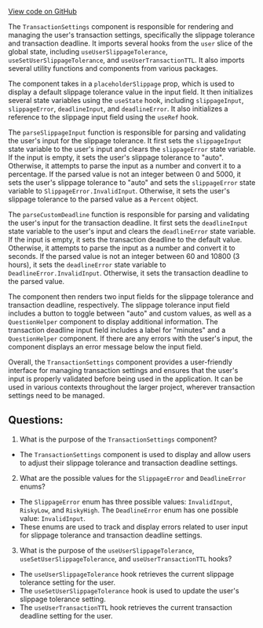 [View code on GitHub](zoo-labs/zoo/blob/master/core/src/components/TransactionSettings/index.tsx)

The `TransactionSettings` component is responsible for rendering and managing the user's transaction settings, specifically the slippage tolerance and transaction deadline. It imports several hooks from the `user` slice of the global state, including `useUserSlippageTolerance`, `useSetUserSlippageTolerance`, and `useUserTransactionTTL`. It also imports several utility functions and components from various packages.

The component takes in a `placeholderSlippage` prop, which is used to display a default slippage tolerance value in the input field. It then initializes several state variables using the `useState` hook, including `slippageInput`, `slippageError`, `deadlineInput`, and `deadlineError`. It also initializes a reference to the slippage input field using the `useRef` hook.

The `parseSlippageInput` function is responsible for parsing and validating the user's input for the slippage tolerance. It first sets the `slippageInput` state variable to the user's input and clears the `slippageError` state variable. If the input is empty, it sets the user's slippage tolerance to "auto". Otherwise, it attempts to parse the input as a number and convert it to a percentage. If the parsed value is not an integer between 0 and 5000, it sets the user's slippage tolerance to "auto" and sets the `slippageError` state variable to `SlippageError.InvalidInput`. Otherwise, it sets the user's slippage tolerance to the parsed value as a `Percent` object.

The `parseCustomDeadline` function is responsible for parsing and validating the user's input for the transaction deadline. It first sets the `deadlineInput` state variable to the user's input and clears the `deadlineError` state variable. If the input is empty, it sets the transaction deadline to the default value. Otherwise, it attempts to parse the input as a number and convert it to seconds. If the parsed value is not an integer between 60 and 10800 (3 hours), it sets the `deadlineError` state variable to `DeadlineError.InvalidInput`. Otherwise, it sets the transaction deadline to the parsed value.

The component then renders two input fields for the slippage tolerance and transaction deadline, respectively. The slippage tolerance input field includes a button to toggle between "auto" and custom values, as well as a `QuestionHelper` component to display additional information. The transaction deadline input field includes a label for "minutes" and a `QuestionHelper` component. If there are any errors with the user's input, the component displays an error message below the input field.

Overall, the `TransactionSettings` component provides a user-friendly interface for managing transaction settings and ensures that the user's input is properly validated before being used in the application. It can be used in various contexts throughout the larger project, wherever transaction settings need to be managed.
## Questions: 
 1. What is the purpose of the `TransactionSettings` component?
- The `TransactionSettings` component is used to display and allow users to adjust their slippage tolerance and transaction deadline settings.

2. What are the possible values for the `SlippageError` and `DeadlineError` enums?
- The `SlippageError` enum has three possible values: `InvalidInput`, `RiskyLow`, and `RiskyHigh`. The `DeadlineError` enum has one possible value: `InvalidInput`.
- These enums are used to track and display errors related to user input for slippage tolerance and transaction deadline settings.

3. What is the purpose of the `useUserSlippageTolerance`, `useSetUserSlippageTolerance`, and `useUserTransactionTTL` hooks?
- The `useUserSlippageTolerance` hook retrieves the current slippage tolerance setting for the user.
- The `useSetUserSlippageTolerance` hook is used to update the user's slippage tolerance setting.
- The `useUserTransactionTTL` hook retrieves the current transaction deadline setting for the user.